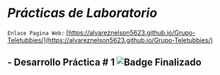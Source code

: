# **_Prácticas de Laboratorio_**
`Enlace Pagina Web:`  [https://alvareznelson5623.github.io/Grupo-Teletubbies/](https://alvareznelson5623.github.io/Grupo-Teletubbies/)

## - Desarrollo Práctica # 1 ![Badge Finalizado](https://img.shields.io/badge/STATUS-PROGRESS-green)

